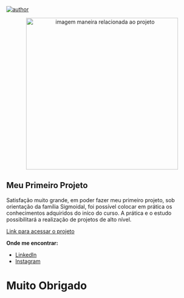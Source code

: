[![author](https://img.shields.io/badge/author-GabrielBatista-red.svg)](https://www.linkedin.com/in/gabriel-batista-571240256/) 

<p align="center">
  <img src="https://img.freepik.com/free-photo/business-women-signature-document_1388-90.jpg?w=740&t=st=1670456758~exp=1670457358~hmac=7c9aea1a4f6b47b679da104267cc1b1274b69e869d8a63c0599956686dc1b5ce" alt="imagem maneira relacionada ao projeto"height=400px >
</p>

## Meu Primeiro Projeto

Satisfação muito grande, em poder fazer meu primeiro projeto, sob orientação da família Sigmoidal,  foi possível colocar em prática os conhecimentos adquiridos do iníco do curso. A prática e o estudo possibilitará  a realização de projetos de alto nível.

[Link para acessar o projeto](https://github.com/GabrielBatistaadm/Primeiro_Projeto-/blob/main/Projeto_Analisando_os_Dados_do_Airbnb.ipynb)

**Onde me encontrar:**
* [LinkedIn](https://www.linkedin.com/in/gabriel-batista-571240256/)
* [Instagram](https://www.instagram.com/gabriel_batista10/)


# Muito Obrigado
